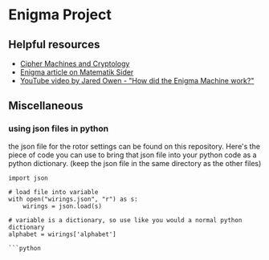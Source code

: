 # Enigma Project

## Helpful resources
* [Cipher Machines and Cryptology](https://www.ciphermachinesandcryptology.com/)
* [Enigma article on Matematik Sider](https://www.matematiksider.dk/enigma_eng.html)
* [YouTube video by Jared Owen - "How did the Enigma Machine work?"](https://www.youtube.com/watch?v=ybkkiGtJmkM&ab_channel=JaredOwen)

## Miscellaneous

### using json files in python
the json file for the rotor settings can be found on this repository. Here's the piece of code you can use to bring that json file into your python code as a python dictionary. (keep the json file in the same directory as the other files)
```
import json

# load file into variable
with open("wirings.json", "r") as s:
    wirings = json.load(s)

# variable is a dictionary, so use like you would a normal python dictionary
alphabet = wirings['alphabet']

```python
